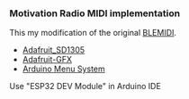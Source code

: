 ### Motivation Radio MIDI implementation

This my modification of the original [BLEMIDI](https://github.com/rheslip/Motivation-Radio-BLEMIDI). 

* [Adafruit_SD1305](https://github.com/adafruit/Adafruit_SSD1306)
* [Adafruit-GFX](https://github.com/adafruit/Adafruit-GFX-Library)
* [Arduino Menu System](https://github.com/neu-rah/ArduinoMenu)

Use "ESP32 DEV Module" in Arduino IDE